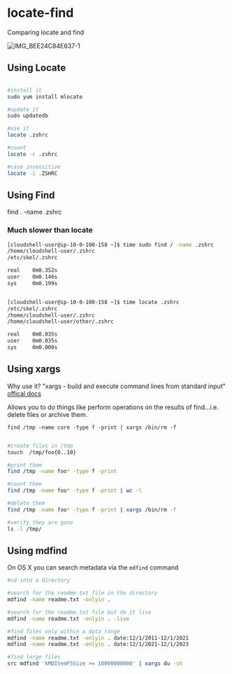# locate-find
Comparing locate and find

![IMG_BEE24C84E637-1](https://user-images.githubusercontent.com/58792/146679839-e515900e-7ae2-411d-9dc4-59b583b9a839.jpeg)



## Using Locate

```bash

#install it
sudo yum install mlocate

#update it
sudo updatedb

#use it
locate .zshrc

#count
locate -c .zshrc

#case insensitive
locate -i .ZSHRC
```

## Using Find

find . -name .zshrc

### Much slower than locate

```bash
[cloudshell-user@ip-10-0-100-158 ~]$ time sudo find / -name .zshrc
/home/cloudshell-user/.zshrc
/etc/skel/.zshrc

real    0m0.352s
user    0m0.146s
sys     0m0.199s


[cloudshell-user@ip-10-0-100-158 ~]$ time locate .zshrc
/etc/skel/.zshrc
/home/cloudshell-user/.zshrc
/home/cloudshell-user/other/.zshrc

real    0m0.035s
user    0m0.035s
sys     0m0.000s
```

## Using xargs

Why use it?  "xargs - build and execute command lines from standard input"
[offical docs](https://man7.org/linux/man-pages/man1/xargs.1.html)

Allows you to do things like perform operations on the results of find...i.e. delete files or archive them.

`find /tmp -name core -type f -print | xargs /bin/rm -f`

```bash

#create files in /tmp
touch  /tmp/foo{0..10}

#print them
find /tmp -name foo* -type f -print

#count them
find /tmp -name foo* -type f -print | wc -l

#delete them
find /tmp -name foo* -type f -print | xargs /bin/rm -f

#verify they are gone
ls -l /tmp/
```

## Using mdfind

On OS X you can search metadata via the `mdfind` command

```bash
#cd into a directory

#search for the readme.txt file in the directory
mdfind -name readme.txt -onlyin .

#search for the readme.txt file but do it live
mdfind -name readme.txt -onlyin . -live

#find files only within a data range
mdfind -name readme.txt -onlyin . date:12/1/2011-12/1/2021
mdfind -name readme.txt -onlyin . date:12/1/2021-12/1/2023

#find large files
src mdfind 'kMDItemFSSize >= 10000000000' | xargs du -sh
```

